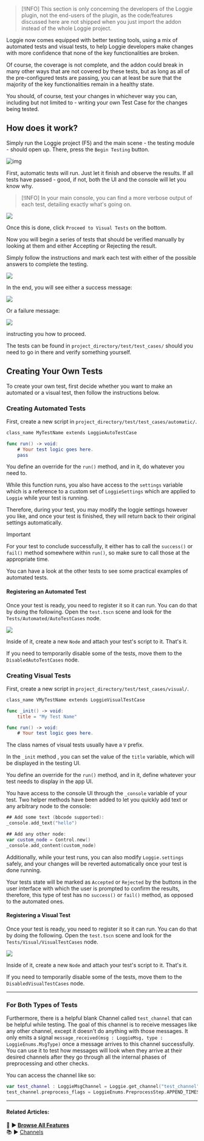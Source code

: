 >[!INFO]
>This section is only concerning the developers of the Loggie plugin, not the end-users of the plugin, as the code/features discussed here are not shipped when you just import the addon instead of the whole Loggie project.

Loggie now comes equipped with better testing tools, using a mix of automated tests and visual tests, to help Loggie developers make changes with more confidence that none of the key functionalities are broken.

Of course, the coverage is not complete, and the addon could break in many other ways that are not covered by these tests, but as long as all of the pre-configured tests are passing, you can at least be sure that the majority of the key functionalities remain in a healthy state.

You should, of course, test your changes in whichever way you can, including but not limited to - writing your own Test Case for the changes being tested.

## How does it work?

Simply run the Loggie project (F5) and the main scene - the testing module - should open up. 
There, press the `Begin Testing` button.

![img](https://i.imgur.com/lnkNwQX.png)

First, automatic tests will run.
Just let it finish and observe the results.
If all tests have passed - good, if not, both the UI and the console will let you know why.

>[!INFO]
>In your main console, you can find a more verbose output of each test, detailing exactly what's going on.


![](https://i.imgur.com/BUM2TLd.png)

Once this is done, click `Proceed to Visual Tests` on the bottom.

Now you will begin a series of tests that should be verified manually by looking at them and either Accepting or Rejecting the result.

Simply follow the instructions and mark each test with either of the possible answers to complete the testing.

![](https://i.imgur.com/RL4IH8n.png)

In the end, you will see either a success message:

![](https://i.imgur.com/1DHEhRZ.png)

Or a failure message:

![](https://i.imgur.com/MrZtIhp.png)

instructing you how to proceed.

The tests can be found in `project_directory/test/test_cases/` should you need to go in there and verify something yourself.

## Creating Your Own Tests

To create your own test, first decide whether you want to make an automated or a visual test, then follow the instructions below.
### Creating Automated Tests

First, create a new script in `project_directory/test/test_cases/automatic/`.

```swift
class_name MyTestName extends LoggieAutoTestCase

func run() -> void:
	# Your test logic goes here.
	pass
```

You define an override for the `run()` method, and in it, do whatever you need to.

While this function runs, you also have access to the `settings` variable which is a reference to a custom set of `LoggieSettings` which are applied to `Loggie` while your test is running.

Therefore, during your test, you may modify the loggie settings however you like, and once your test is finished, they will return back to their original settings automatically.

>[!IMPORTANT]
>For your test to conclude successfully, it either has to call the `success()` or `fail()` method somewhere within `run()`, so make sure to call those at the appropriate time.

You can have a look at the other tests to see some practical examples of automated tests.
#### Registering an Automated Test

Once your test is ready, you need to register it so it can run.
You can do that by doing the following.
Open the `test.tscn` scene and look for the `Tests/Automated/AutoTestCases` node.

![](https://i.imgur.com/irruVBQ.png)

Inside of it, create a new `Node` and attach your test's script to it.
That's it.

If you need to temporarily disable some of the tests, move them to the `DisabledAutoTestCases` node.

### Creating Visual Tests

First, create a new script in `project_directory/test/test_cases/visual/`.

```swift
class_name VMyTestName extends LoggieVisualTestCase

func _init() -> void:
	title = "My Test Name"

func run() -> void:
	# Your test logic goes here.
```

The class names of visual tests usually have a `V` prefix.

In the `_init` method , you can set the value of the `title` variable, which will be displayed in the testing UI.

You define an override for the `run()` method, and in it, define whatever your test needs to display in the app UI.

You have access to the console UI through the `_console` variable of your test.
Two helper methods have been added to let you quickly add text or any arbitrary node to the console:

```swift
## Add some text (bbcode supported):
_console.add_text("hello")

## Add any other node:
var custom_node = Control.new()
_console.add_content(custom_node)
```

Additionally, while your test runs, you can also modify `Loggie.settings` safely, and your changes will be reverted automatically once your test is done running.

Your tests state will be marked as `Accepted` or `Rejected` by the buttons in the user interface with which the user is prompted to confirm the results, therefore, this type of test has no `success()` or `fail()` method, as opposed to the automated ones.

#### Registering a Visual Test

Once your test is ready, you need to register it so it can run.
You can do that by doing the following.
Open the `test.tscn` scene and look for the `Tests/Visual/VisualTestCases` node.

![](https://i.imgur.com/CFH6Ry9.png)

Inside of it, create a new `Node` and attach your test's script to it.
That's it.

If you need to temporarily disable some of the tests, move them to the `DisabledVisualTestCases` node.

---
### For Both Types of Tests

Furthermore, there is a helpful blank Channel called `test_channel` that can be helpful while testing.
The goal of this channel is to receive messages like any other channel, except it doesn't do anything with those messages.
It only emits a signal `message_received(msg : LoggieMsg, type : LoggieEnums.MsgType)` once a message arrives to this channel successfully.
You can use it to test how messages will look when they arrive at their desired channels after they go through all the internal phases of preprocessing and other checks.

You can access the channel like so:
```swift
var test_channel : LoggieMsgChannel = Loggie.get_channel("test_channel")
test_channel.preprocess_flags = LoggieEnums.PreprocessStep.APPEND_TIMESTAMPS # Set custom preprocess flags? 
```

---
#### Related Articles:
👀 **► [Browse All Features](../ALL_FEATURES.md)**  
📚 ► [Channels](CHANNELS.md) 